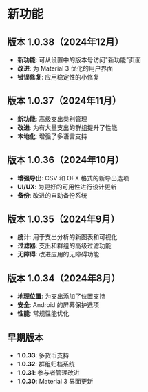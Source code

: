 # 新功能

## 版本 1.0.38（2024年12月）
- **新功能**: 可从设置中的版本号访问"新功能"页面
- **改进**: 为 Material 3 优化的用户界面
- **错误修复**: 应用稳定性的小修复

## 版本 1.0.37（2024年11月）
- **新功能**: 高级支出类别管理
- **改进**: 为有大量支出的群组提升了性能
- **本地化**: 增强了多语言支持

## 版本 1.0.36（2024年10月）
- **增强导出**: CSV 和 OFX 格式的新导出选项
- **UI/UX**: 为更好的可用性进行设计更新
- **备份**: 改进的自动备份系统

## 版本 1.0.35（2024年9月）
- **统计**: 用于支出分析的新图表和可视化
- **过滤器**: 支出和群组的高级过滤功能
- **无障碍**: 改进应用的无障碍功能

## 版本 1.0.34（2024年8月）
- **地理位置**: 为支出添加了位置支持
- **安全**: Android 的屏幕保护选项
- **性能**: 常规性能优化

## 早期版本
- **1.0.33**: 多货币支持
- **1.0.32**: 群组归档系统
- **1.0.31**: 参与者管理改进
- **1.0.30**: Material 3 界面更新